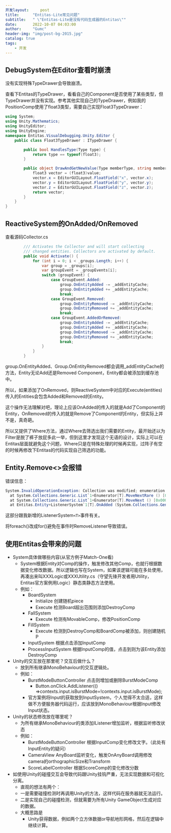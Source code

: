 ```yaml
---
开发layout:     post
title:      "Entitas-Lite常见问题"
subtitle:   " \"Entitas-Lite是没有代码生成器的Entitas\""
date:       2022-10-07 04:03:00
author:     "Gumc"
header-img: "img/post-bg-2015.jpg"
catalog: true
tags:
    - 开发
---
```

## DebugSystem在Editor查看时崩溃

没有实现特殊TypeDrawer会导致崩溃。

查看下Entitas的TypeDrawer，看看自己的Component是否使用了某些类型，但TypeDrawer并没有实现。参考其他实现自己的TypeDrawer，例如我的PositionComp使用了float3类型，需要自己实现Float3TypeDrawer：

```csharp
using System;
using Unity.Mathematics;
using UnityEditor;
using UnityEngine;
namespace Entitas.VisualDebugging.Unity.Editor {
    public class Float3TypeDrawer : ITypeDrawer {

        public bool HandlesType(Type type) {
            return type == typeof(float3);
        }

        public object DrawAndGetNewValue(Type memberType, string memberName, object value, object target) {
            float3 vector = (float3)value;
            vector.x = EditorGUILayout.FloatField("x", vector.x);
            vector.y = EditorGUILayout.FloatField("y", vector.y);
            vector.z = EditorGUILayout.FloatField("z", vector.z);
            return vector;
        }
    }
}
```

## ReactiveSystem的OnAdded/OnRemoved

查看源码Collector.cs

```csharp
        /// Activates the Collector and will start collecting
        /// changed entities. Collectors are activated by default.
        public void Activate() {
            for (int i = 0; i < _groups.Length; i++) {
                var group = _groups[i];
                var groupEvent = _groupEvents[i];
                switch (groupEvent) {
                    case GroupEvent.Added:
                        group.OnEntityAdded -= _addEntityCache;
                        group.OnEntityAdded += _addEntityCache;
                        break;
                    case GroupEvent.Removed:
                        group.OnEntityRemoved -= _addEntityCache;
                        group.OnEntityRemoved += _addEntityCache;
                        break;
                    case GroupEvent.AddedOrRemoved:
                        group.OnEntityAdded -= _addEntityCache;
                        group.OnEntityAdded += _addEntityCache;
                        group.OnEntityRemoved -= _addEntityCache;
                        group.OnEntityRemoved += _addEntityCache;
                        break;
                }
            }
        }
```

group.OnEntityAdded、Group.OnEntityRemoved都会调用_addEntityCache的方法，Entity无论Add还是Removed Component，Entity都会被添加到缓存池中。

所以，如果添加了OnRemoved，则ReactiveSystem中对应的Execute(entities)传入的Entities会包含Added和Removed的Entity。

这个操作无法理解对吧，理论上应该OnAdded的传入的就是Add了Component的Entity，OnRemoved的传入的就是Remove了Component的Entity，但实际上并不是，真奇葩。

所以又提供了Where方法，通过Where去筛选出我们需要的Entity，最开始还以为Filter是脱了裤子放屁多此一举，但到这里才发现这个无语的设计，实际上可以在Entitas层面就避免这个问题，Where只是在特殊处理的时候再实现，过阵子有空的时候再修改下Entitas的代码实现自己筛选的功能。

## Entity.Remove<>会报错

错误信息：

```csharp
System.InvalidOperationException: Collection was modified; enumeration operation may not execute.
  at System.Collections.Generic.List`1+Enumerator[T].MoveNextRare () [0x00013] in <3dd5df5ef4974f29afeb2d3ba227c5da>:0 
  at System.Collections.Generic.List`1+Enumerator[T].MoveNext () [0x0004a] in <3dd5df5ef4974f29afeb2d3ba227c5da>:0 
  at Entitas.Entity+ListenerSystem`1[T].OnAdded (System.Collections.Generic.List`1[T] entities) [0x00047] in
```

这部分跟我新增的ListenerSystem`<T>`事件有关。

将foreach()改成for()避免在事件时RemoveListener导致错误。

## 使用Entitas会带来的问题

* System具体做哪些内容(从官方例子Match-One看)
  * System根据Entity对Comp的操作，触发修改其他Comp，也就行根据数据变化修改数据。所以逻辑也写在System，如果该逻辑可能在多处使用，再凑出来叫XXXLogic或XXXUtility.cs（守望先锋开发者用Utility，Entitas官方案例用Logic）静态类静态方法使用。
  * 例如：
    * BoardSystem
      * Initialize 创建随机piece
      * Execute 检测Board超出范围则添加DestroyComp
    * FallSystem
      * Execute 检测有MovableComp，修改PositionComp
    * FillSystem
      * Execute 检测到DestroyComp和BoardComp被添加，则创建随机P
    * InputSystem 根据点击添加InputComp
    * ProcessInputSystem 根据InputComp的值，点击到则为该Entity添加DestroyComp
* Unity的交互放在那里呢？交互后做什么？
  * 放到所有继承MonoBehaviour的交互逻辑处。
  * 例如：
    * BurstModeButtonController 点击则增加或删除BurstModeComp
      * Button.onClick.AddListener(() =>contexts.input.isBurstMode=!contexts.input.isBurstMode);
    * 官方案例将Input的获取放到InputSystem，个人觉得不太合适，这样做不方便服务器代码运行，应该放到MonoBehaviour根据Input修改Input状态。
* Unity的状态修改放在哪里呢？
  * 为所有继承MonoBehaviour的类添加IListener增加监听，根据监听修改状态
  * 例如：
    * BurstModeButtonController 根据InputComp变化修改文字。（此处有InputEntity的疑问）
    * CameraView AnyBoard监听变化，触发OnAnyBoard调用修改camera的orthographicSize和Transform
    * ScoreLabelController 根据ScoreComp的变化修改分数
* 如使用Unity的碰撞交互会导致代码跟Unity挂钩严重，无法实现数据和可视化分离。
  * 直观的想法有两个：
  * 一是需要碰撞检测时再调用Unity的方法，这样代码在服务器就无法运行。
  * 二是实现自己的碰撞检测，但就需要为所有Unity GameObject生成对应的数据。
  * 大概思路是
    * Unity获得数据，例如两个立方体数据or导航地形网格，然后在逻辑中继续计算。
